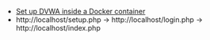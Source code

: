 - [Set up DVWA inside a Docker container](https://github.com/digininja/DVWA#docker-container)
- http://localhost/setup.php -> http://localhost/login.php -> http://localhost/index.php